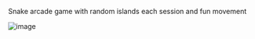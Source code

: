 Snake arcade game with random islands each session and fun movement

![image](https://github.com/Koren-Ben-Ezra/Snake/assets/109624775/1570825c-279c-442f-93a5-1cd5414f6ec1)
